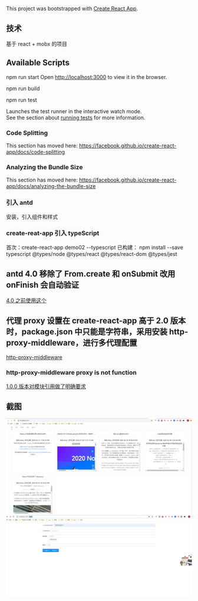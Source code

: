 This project was bootstrapped with [Create React App](https://github.com/facebook/create-react-app).

## 技术

基于 react + mobx 的项目

## Available Scripts

npm run start
Open [http://localhost:3000](http://localhost:3000) to view it in the browser.

npm run build

npm run test

Launches the test runner in the interactive watch mode.<br />
See the section about [running tests](https://facebook.github.io/create-react-app/docs/running-tests) for more information.

### Code Splitting

This section has moved here: https://facebook.github.io/create-react-app/docs/code-splitting

### Analyzing the Bundle Size

This section has moved here: https://facebook.github.io/create-react-app/docs/analyzing-the-bundle-size

### 引入 antd

安装，引入组件和样式

### create-reat-app 引入 typeScript

首次：create-react-app demo02 --typescript
已构建： npm install --save typescript @types/node @types/react @types/react-dom @types/jest

## antd 4.0 移除了 From.create 和 onSubmit 改用 onFinish 会自动验证

[4.0 之前使用这个](https://blog.csdn.net/weixin_43550660/article/details/102509722)

## 代理 proxy 设置在 create-react-app 高于 2.0 版本时，package.json 中只能是字符串，采用安装 http-proxy-middleware，进行多代理配置

[http-proxy-middleware](https://www.jianshu.com/p/31e8dd38e469)

### http-proxy-middleware proxy is not function

[1.0.0 版本对模块引用做了明确要求](https://blog.csdn.net/balics/article/details/104479641)

## 截图
![index](https://github.com/ljlhnick/react-test/blob/master/public/index.png)
![login](https://github.com/ljlhnick/react-test/blob/master/public/login.png)
